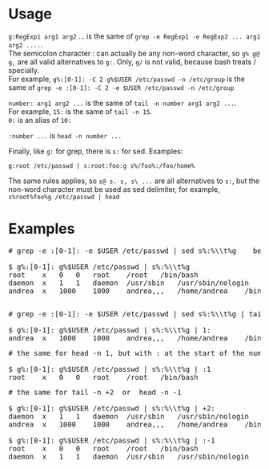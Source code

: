 Usage
=====

`g:RegExp1 arg1 arg2` ... is the same of `grep -e RegExp1 -e RegExp2 ... arg1 arg2 ....`.  
The semicolon character : can actually be any non-word character, so `g% g@ g,` are all valid alternatives to `g:`. Only, `g/` is not valid, because bash treats / specially.  
For example, `g%:[0-1]: -C 2 g%$USER /etc/passwd -n /etc/group` is the same of `grep -e :[0-1]: -C 2 -e $USER /etc/passwd -n /etc/group`  

`number: arg1 arg2 ...`  is the same of `tail -n number arg1 arg2 ...`.  
For example, `15:` is the same of `tail -n 15`.  
`0:` is an alias of `10:`  

`:number ...` is `head -n number ...`  

Finally, like `g:` for grep, there is `s:` for sed. Examples:  
```
g:root /etc/passwd | s:root:foo:g s%/foo%:/foo/home%
```
The same rules applies, so `s@ s. s, s\ ...` are all alternatives to `s:`, but the non-word character must be used as sed delimiter, for example, `s%root%foo%g /etc/passwd | head`

Examples
========

<pre>
# grep -e :[0-1]: -e $USER /etc/passwd | sed s%:%\\t%g    becomes  as follow

$ g%:[0-1]: g%$USER /etc/passwd | s%:%\\t%g
root	x	0	0	root	/root	/bin/bash
daemon	x	1	1	daemon	/usr/sbin	/usr/sbin/nologin
andrea	x	1000	1000	andrea,,,	/home/andrea	/bin/bash
</pre>  

<pre> 
# grep -e :[0-1]: -e $USER /etc/passwd | sed s%:%\\t%g | tail -n 1  becomes  as follow

$ g%:[0-1]: g%$USER /etc/passwd | s%:%\\t%g | 1:
andrea	x	1000	1000	andrea,,,	/home/andrea	/bin/bash
</pre>  

<pre>
# the same for head -n 1, but with : at the start of the number

$ g%:[0-1]: g%$USER /etc/passwd | s%:%\\t%g | :1
root	x	0	0	root	/root	/bin/bash
</pre>  

<pre>
# the same for tail -n +2  or  head -n -1

$ g%:[0-1]: g%$USER /etc/passwd | s%:%\\t%g | +2:
daemon	x	1	1	daemon	/usr/sbin	/usr/sbin/nologin
andrea	x	1000	1000	andrea,,,	/home/andrea	/bin/bash

$ g%:[0-1]: g%$USER /etc/passwd | s%:%\\t%g | :-1
root	x	0	0	root	/root	/bin/bash
daemon	x	1	1	daemon	/usr/sbin	/usr/sbin/nologin
</pre>
